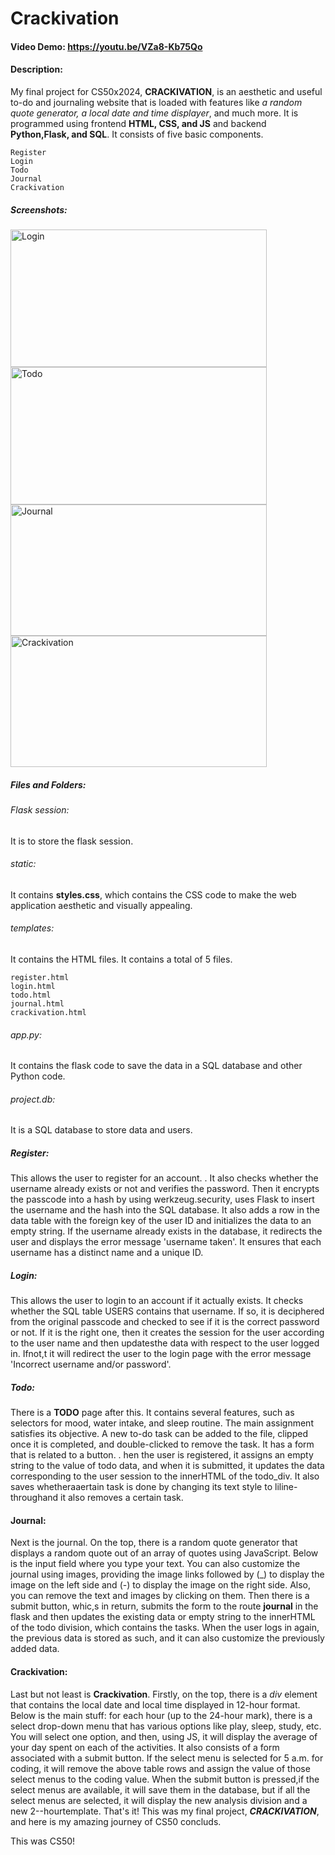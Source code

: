 # Crackivation
#### Video Demo: https://youtu.be/VZa8-Kb75Qo
#### Description:
My final project for CS50x2024, __CRACKIVATION__, is an aesthetic and useful to-do and journaling website that is loaded with features like _a random quote generator, a local date and time displayer_, and much more. It is programmed using frontend __HTML, CSS, and JS__ and backend __Python,Flask, and SQL__.
It consists of five basic components.
```
Register
Login
Todo
Journal
Crackivation
```

##### Screenshots:
<img src="https://github.com/i1amaj/Crackivation/assets/146009506/89e928a8-9fb6-4d0f-9bd9-655d93c03da6" alt="Login" width="410" height="220"/>
<img src="https://github.com/i1amaj/Crackivation/assets/146009506/fbe8c455-ba21-4164-a5e0-bf7ae2b9c7cc" alt="Todo" width="410" height="220" />
<img src="https://github.com/i1amaj/Crackivation/assets/146009506/5f790a7d-2146-45af-bcbb-6ce254607d46" alt="Journal" width="410" height="210" />
<img src="https://github.com/i1amaj/Crackivation/assets/146009506/f499f36d-320f-4658-9d60-3af952412208" alt="Crackivation" width="410" height="210" />


##### Files and Folders:

###### Flask session:
It is to store the flask session.

###### static:
It contains __styles.css__, which contains the CSS code to make the web application aesthetic and visually appealing.

###### templates:
It contains the HTML files. It contains a total of 5 files.
```
register.html
login.html
todo.html
journal.html
crackivation.html
```
###### app.py:
It contains the flask code to save the data in a SQL database and other Python code.

###### project.db:
It is a SQL database to store data and users.

##### Register:
This allows the user to register for an account. . It also checks whether the username already exists or not and verifies the password. Then it encrypts the passcode into a hash by using werkzeug.security, uses Flask to insert the username and the hash into the SQL database. It also adds a row in the data table with the foreign key of the user ID and initializes the data to an empty string. If the username already exists in the database, it redirects the user and displays the error message 'username taken'. It ensures that each username has a distinct name and a unique ID.

##### Login:
This allows the user to login to an account if it actually exists. It checks whether the SQL table USERS contains that username. If so, it is deciphered from the original passcode and checked to see if it is the correct password or not. If it is the right one, then it creates the session for the user according to the user name and then updatesthe data with respect to the user logged in. Ifnot,t it will redirect the user to the login page with the error message 'Incorrect username and/or password'.

##### Todo:
There is a __TODO__ page after this. It contains several features, such as selectors for mood, water intake, and sleep routine. The main assignment satisfies its objective. A new to-do task can be added to the file, clipped once it is completed, and double-clicked to remove the task. It has a form that is related to a button. . hen the user is registered, it assigns an empty string to the value of todo data, and when it is submitted, it updates the data corresponding to the user session to the innerHTML of the todo_div. It also saves whetheraaertain task is done by changing its text style to liline-throughand it also removes a certain task.

#### Journal:
Next is the journal. On the top, there is a random quote generator that displays a random quote out of an array of quotes using JavaScript. Below is the input field where you type your text. You can also customize the journal using images, providing the image links followed by (_) to display the image on the left side and (-) to display the image on the right side. Also, you can remove the text and images by clicking on them. Then there is a submit button, whic,s in return, submits the form to the route __journal__ in the flask and then updates the existing data or empty string to the innerHTML of the todo division, which contains the tasks. When the user logs in again, the previous data is stored as such, and it can also customize the previously added data.

#### Crackivation:
Last but not least is __Crackivation__. Firstly, on the top, there is a _div_ element that contains the local date and local time displayed in 12-hour format. Below is the main stuff: for each hour (up to the 24-hour mark), there is a select drop-down menu that has various options like play, sleep, study, etc. You will select one option, and then, using JS, it will display the average of your day spent on each of the activities. It also consists of a form associated with a submit button. If the select menu is selected for 5 a.m. for coding, it will remove the above table rows and assign the value of those select menus to the coding value. When the submit button is pressed,if the select menus are available, it will save them in the database, but if all the select menus are selected, it will display the new analysis division and a new 2--hourtemplate. That's it! This was my final project, ___CRACKIVATION___, and here is my amazing journey of CS50 concluds.

This was CS50!
